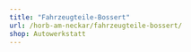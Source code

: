 ```yaml
---
title: "Fahrzeugteile-Bossert"
url: /horb-am-neckar/fahrzeugteile-bossert/
shop: Autowerkstatt
---
```

